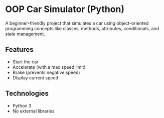 

# OOP Car Simulator (Python)
A beginner-friendly project that simulates a car using object-oriented programming concepts like classes, methods, attributes, conditionals, and state management.

## Features
- Start the car
- Accelerate (with a max speed limit)
- Brake (prevents negative speed)
- Display current speed

## Technologies
- Python 3
- No external libraries
